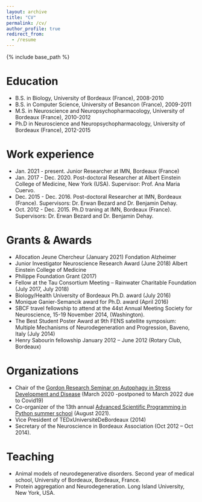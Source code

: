 ```yaml
---
layout: archive
title: "CV"
permalink: /cv/
author_profile: true
redirect_from:
  - /resume
---
```


{% include base_path %}

Education
======
* B.S. in Biology, University of Bordeaux (France), 2008-2010
* B.S. in Computer Science, University of Besancon (France), 2009-2011
* M.S. in Neuroscience and Neuropsychopharmacology, University of Bordeaux (France), 2010-2012
* Ph.D in Neuroscience and Neuropsychopharmacology, University of Bordeaux (France), 2012-2015

Work experience
======
* Jan. 2021 - present. Junior Researcher at IMN, Bordeaux (France)
* Jan. 2017 - Dec. 2020. Post-doctoral Researcher at Albert Einstein College of Medicine, New York (USA). Supervisor: Prof. Ana Maria Cuervo. 
* Dec. 2015 - Dec. 2016. Post-doctoral Researcher at IMN, Bordeaux (France). Supervisors: Dr. Erwan Bezard and Dr. Benjamin Dehay.
* Oct. 2012 - Dec. 2015. Ph.D traning at IMN, Bordeaux (France). Supervisors: Dr. Erwan Bezard and Dr. Benjamin Dehay.


Grants & Awards
======
* Allocation Jeune Chercheur (January 2021) Fondation Alzheimer
* Junior Investigator Neuroscience Research Award (June 2018) Albert Einstein College of Medicine
* Philippe Foundation Grant (2017)
* Fellow at the Tau Consortium Meeting – Rainwater Charitable Foundation (July 2017, July 2018)
* Biology/Health University of Bordeaux Ph.D. award (July 2016)
* Monique Ganier-Semancik award for Ph.D. award (April 2016)
* SBCF travel fellowship to attend at the 44st Annual Meeting Society for Neuroscience, 15-19 November 2014, (Washington).
* The Best Student Poster Award at 9th FENS satellite symposium: Multiple Mechanisms of Neurodegeneration and Progression, Baveno, Italy (July 2014)
* Henry Sabourin fellowship January 2012 – June 2012 (Rotary Club, Bordeaux)


  
Organizations
======
* Chair of the [Gordon Research Seminar on Autophagy in Stress Development and Disease](https://www.grc.org/autophagy-in-stress-development-and-disease-grs-conference/2022/) (March 2020 -postponed to March 2022 due to Covid19)
* Co-organizer of the 13th annual [Advanced Scientific Programming in Python summer school](https://aspp.school/wiki/) (August 2021). 
* Vice President of TEDxUniversitéDeBordeaux (2014)
* Secretary of the Neuroscience in Bordeaux Association (Oct 2012 – Oct 2014).
  
Teaching
======
* Animal models of neurodegenerative disorders. Second year of medical school, University of Bordeaux, Bordeaux, France.
* Protein aggregation and Neurodegeneration. Long Island University, New York, USA.


